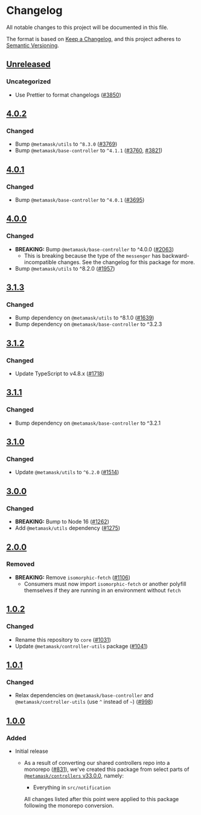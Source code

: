 # Changelog

All notable changes to this project will be documented in this file.

The format is based on [Keep a Changelog](https://keepachangelog.com/en/1.0.0/),
and this project adheres to [Semantic Versioning](https://semver.org/spec/v2.0.0.html).

## [Unreleased]

### Uncategorized

- Use Prettier to format changelogs ([#3850](https://github.com/MetaMask/core.git/pull/3850))

## [4.0.2]

### Changed

- Bump `@metamask/utils` to `^8.3.0` ([#3769](https://github.com/MetaMask/core/pull/3769))
- Bump `@metamask/base-controller` to `^4.1.1` ([#3760](https://github.com/MetaMask/core/pull/3760), [#3821](https://github.com/MetaMask/core/pull/3821))

## [4.0.1]

### Changed

- Bump `@metamask/base-controller` to `^4.0.1` ([#3695](https://github.com/MetaMask/core/pull/3695))

## [4.0.0]

### Changed

- **BREAKING:** Bump `@metamask/base-controller` to ^4.0.0 ([#2063](https://github.com/MetaMask/core/pull/2063))
  - This is breaking because the type of the `messenger` has backward-incompatible changes. See the changelog for this package for more.
- Bump `@metamask/utils` to ^8.2.0 ([#1957](https://github.com/MetaMask/core/pull/1957))

## [3.1.3]

### Changed

- Bump dependency on `@metamask/utils` to ^8.1.0 ([#1639](https://github.com/MetaMask/core/pull/1639))
- Bump dependency on `@metamask/base-controller` to ^3.2.3

## [3.1.2]

### Changed

- Update TypeScript to v4.8.x ([#1718](https://github.com/MetaMask/core/pull/1718))

## [3.1.1]

### Changed

- Bump dependency on `@metamask/base-controller` to ^3.2.1

## [3.1.0]

### Changed

- Update `@metamask/utils` to `^6.2.0` ([#1514](https://github.com/MetaMask/core/pull/1514))

## [3.0.0]

### Changed

- **BREAKING:** Bump to Node 16 ([#1262](https://github.com/MetaMask/core/pull/1262))
- Add `@metamask/utils` dependency ([#1275](https://github.com/MetaMask/core/pull/1275))

## [2.0.0]

### Removed

- **BREAKING:** Remove `isomorphic-fetch` ([#1106](https://github.com/MetaMask/controllers/pull/1106))
  - Consumers must now import `isomorphic-fetch` or another polyfill themselves if they are running in an environment without `fetch`

## [1.0.2]

### Changed

- Rename this repository to `core` ([#1031](https://github.com/MetaMask/controllers/pull/1031))
- Update `@metamask/controller-utils` package ([#1041](https://github.com/MetaMask/controllers/pull/1041))

## [1.0.1]

### Changed

- Relax dependencies on `@metamask/base-controller` and `@metamask/controller-utils` (use `^` instead of `~`) ([#998](https://github.com/MetaMask/core/pull/998))

## [1.0.0]

### Added

- Initial release

  - As a result of converting our shared controllers repo into a monorepo ([#831](https://github.com/MetaMask/core/pull/831)), we've created this package from select parts of [`@metamask/controllers` v33.0.0](https://github.com/MetaMask/core/tree/v33.0.0), namely:

    - Everything in `src/notification`

    All changes listed after this point were applied to this package following the monorepo conversion.

[Unreleased]: https://github.com/MetaMask/core.git/compare/@metamask/notification-controller@4.0.2...HEAD
[4.0.2]: https://github.com/MetaMask/core.git/compare/@metamask/notification-controller@4.0.1...@metamask/notification-controller@4.0.2
[4.0.1]: https://github.com/MetaMask/core.git/compare/@metamask/notification-controller@4.0.0...@metamask/notification-controller@4.0.1
[4.0.0]: https://github.com/MetaMask/core.git/compare/@metamask/notification-controller@3.1.3...@metamask/notification-controller@4.0.0
[3.1.3]: https://github.com/MetaMask/core.git/compare/@metamask/notification-controller@3.1.2...@metamask/notification-controller@3.1.3
[3.1.2]: https://github.com/MetaMask/core.git/compare/@metamask/notification-controller@3.1.1...@metamask/notification-controller@3.1.2
[3.1.1]: https://github.com/MetaMask/core.git/compare/@metamask/notification-controller@3.1.0...@metamask/notification-controller@3.1.1
[3.1.0]: https://github.com/MetaMask/core.git/compare/@metamask/notification-controller@3.0.0...@metamask/notification-controller@3.1.0
[3.0.0]: https://github.com/MetaMask/core.git/compare/@metamask/notification-controller@2.0.0...@metamask/notification-controller@3.0.0
[2.0.0]: https://github.com/MetaMask/core.git/compare/@metamask/notification-controller@1.0.2...@metamask/notification-controller@2.0.0
[1.0.2]: https://github.com/MetaMask/core.git/compare/@metamask/notification-controller@1.0.1...@metamask/notification-controller@1.0.2
[1.0.1]: https://github.com/MetaMask/core.git/compare/@metamask/notification-controller@1.0.0...@metamask/notification-controller@1.0.1
[1.0.0]: https://github.com/MetaMask/core.git/releases/tag/@metamask/notification-controller@1.0.0
